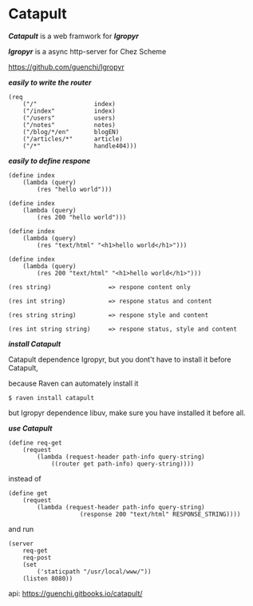 # Catapult

***Catapult*** is a web framwork for ***Igropyr***

***Igropyr*** is a async http-server for Chez Scheme

https://github.com/guenchi/Igropyr


***easily to write the router***

```
(req
    ("/"                index)
    ("/index"           index)
    ("/users"           users)
    ("/notes"           notes)
    ("/blog/*/en"       blogEN)
    ("/articles/*"      article)
    ("/*"               handle404)))
```

***easily to define respone***

```
(define index
    (lambda (query)
        (res "hello world")))

(define index
    (lambda (query)
        (res 200 "hello world")))

(define index
    (lambda (query)
        (res "text/html" "<h1>hello world</h1>")))
        
(define index
    (lambda (query)
        (res 200 "text/html" "<h1>hello world</h1>")))
```


```
(res string)                => respone content only

(res int string)            => respone status and content

(res string string)         => respone style and content

(res int string string)     => respone status, style and content
```

***install Catapult***

Catapult dependence Igropyr, but you dont't have to install it before Catapult,

because Raven can automately install it

`$ raven install catapult`

but Igropyr dependence libuv, make sure you have installed it before all.

***use Catapult***

```
(define req-get
    (request
        (lambda (request-header path-info query-string)
            ((router get path-info) query-string))))
```

instead of

```
(define get
    (request
        (lambda (request-header path-info query-string)
                    (response 200 "text/html" RESPONSE_STRING))))
```

and run

```
(server
    req-get
    req-post
    (set 
        ('staticpath "/usr/local/www/"))
    (listen 8080))
```

api: https://guenchi.gitbooks.io/catapult/
